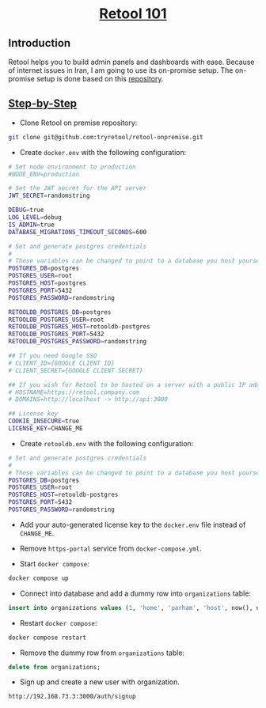 <h1 align="center"><a href="https://retool.com/">Retool 101</a></h1>

## Introduction

Retool helps you to build admin panels and dashboards with ease. Because of internet issues in Iran, I am going to use its on-promise setup.
The on-promise setup is done based on this [repository](https://github.com/tryretool/retool-onpremise).

## [Step-by-Step](https://retool.com/self-hosted)

- Clone Retool on premise repository:

```bash
git clone git@github.com:tryretool/retool-onpremise.git
```

- Create `docker.env` with the following configuration:

```bash
# Set node environment to production
#NODE_ENV=production

# Set the JWT secret for the API server
JWT_SECRET=randomstring

DEBUG=true
LOG_LEVEL=debug
IS_ADMIN=true
DATABASE_MIGRATIONS_TIMEOUT_SECONDS=600

# Set and generate postgres credentials
#
# These variables can be changed to point to a database you host yourself
POSTGRES_DB=postgres
POSTGRES_USER=root
POSTGRES_HOST=postgres
POSTGRES_PORT=5432
POSTGRES_PASSWORD=randomstring

RETOOLDB_POSTGRES_DB=postgres
RETOOLDB_POSTGRES_USER=root
RETOOLDB_POSTGRES_HOST=retooldb-postgres
RETOOLDB_POSTGRES_PORT=5432
RETOOLDB_POSTGRES_PASSWORD=randomstring

## If you need Google SSO
# CLIENT_ID={GOOGLE CLIENT ID}
# CLIENT_SECRET={GOOGLE CLIENT SECRET}

## If you wish for Retool to be hosted on a server with a public IP address, then you can use these configs to run the nginx container
# HOSTNAME=https://retool.company.com
# DOMAINS=http://localhost -> http://api:3000

## License key
COOKIE_INSECURE=true
LICENSE_KEY=CHANGE_ME
```

- Create `retooldb.env` with the following configuration:

```bash
# Set and generate postgres credentials
#
# These variables can be changed to point to a database you host yourself
POSTGRES_DB=postgres
POSTGRES_USER=root
POSTGRES_HOST=retooldb-postgres
POSTGRES_PORT=5432
POSTGRES_PASSWORD=randomstring
```

- Add your auto-generated license key to the `docker.env` file instead of `CHANGE_ME`.

- Remove `https-portal` service from `docker-compose.yml`.

- Start `docker compose`:

```bash
docker compose up
```

- Connect into database and add a dummy row into `organizations` table:

```sql
insert into organizations values (1, 'home', 'parham', 'host', now(), now());
```

- Restart `docker compose`:

```bash
docker compose restart
```

- Remove the dummy row from `organizations` table:

```sql
delete from organizations;
```

- Sign up and create a new user with organization.

```
http://192.168.73.3:3000/auth/signup
```
